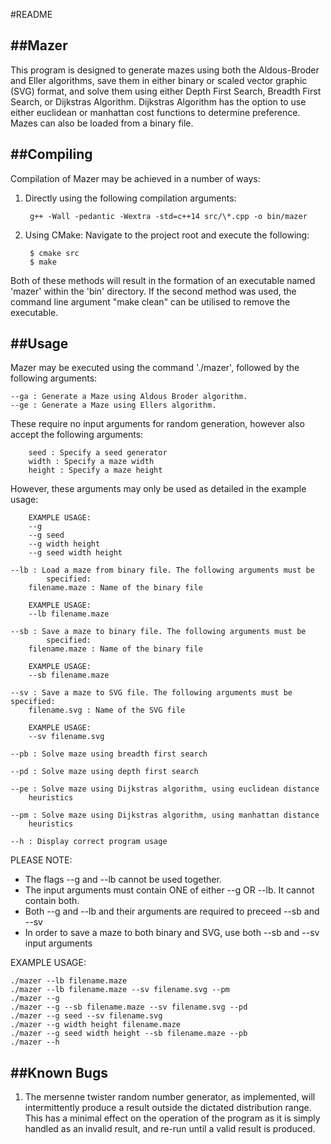 #README

##Mazer
------------------------------------------------------------------------------
This program is designed to generate mazes using both the Aldous-Broder and
Eller algorithms, save them in either binary or scaled vector graphic (SVG) 
format, and solve them using either Depth First Search, Breadth First Search,
or Dijkstras Algorithm. Dijkstras Algorithm has the option to use either
euclidean or manhattan cost functions to determine preference. Mazes can also
be loaded from a binary file.

##Compiling
------------------------------------------------------------------------------
Compilation of Mazer may be achieved in a number of ways:
1. Directly using the following compilation arguments:

		g++ -Wall -pedantic -Wextra -std=c++14 src/\*.cpp -o bin/mazer

2. Using CMake:
Navigate to the project root and execute the following:

		$ cmake src
		$ make

Both of these methods will result in the formation of an executable named
'mazer' within the 'bin' directory. If the second method was used, the command
line argument "make clean" can be utilised to remove the executable.

##Usage
------------------------------------------------------------------------------
Mazer may be executed using the command './mazer', followed by the following 
arguments:

	--ga : Generate a Maze using Aldous Broder algorithm.
	--ge : Generate a Maze using Ellers algorithm.

These require no input arguments for random generation, however also accept 
the following arguments:

		seed : Specify a seed generator
		width : Specify a maze width
		height : Specify a maze height

However, these arguments may only be used as detailed in the example usage:

		EXAMPLE USAGE:
		--g
		--g seed
		--g width height
		--g seed width height

	--lb : Load a maze from binary file. The following arguments must be
			specified:
		filename.maze : Name of the binary file

		EXAMPLE USAGE:
		--lb filename.maze

	--sb : Save a maze to binary file. The following arguments must be
			specified:
		filename.maze : Name of the binary file

		EXAMPLE USAGE:
		--sb filename.maze

	--sv : Save a maze to SVG file. The following arguments must be specified:
		filename.svg : Name of the SVG file

		EXAMPLE USAGE:
		--sv filename.svg

	--pb : Solve maze using breadth first search

	--pd : Solve maze using depth first search

	--pe : Solve maze using Dijkstras algorithm, using euclidean distance 
		heuristics

	--pm : Solve maze using Dijkstras algorithm, using manhattan distance 
		heuristics

	--h : Display correct program usage

PLEASE NOTE:
- The flags --g and --lb cannot be used together.
- The input arguments must contain ONE of either --g OR --lb. It cannot contain
	both.
- Both --g and --lb and their arguments are required to preceed --sb and --sv
- In order to save a maze to both binary and SVG, use both --sb and --sv input
	arguments

EXAMPLE USAGE:

	./mazer --lb filename.maze
	./mazer --lb filename.maze --sv filename.svg --pm
	./mazer --g
	./mazer --g --sb filename.maze --sv filename.svg --pd
	./mazer --g seed --sv filename.svg
	./mazer --g width height filename.maze
	./mazer --g seed width height --sb filename.maze --pb
	./mazer --h

##Known Bugs
-----------------------------------------------------------------------------
1. The mersenne twister random number generator, as implemented, will 
	intermittently produce a result outside the dictated distribution range.
	This has a minimal effect on the operation of the program as it is simply
	handled as an invalid result, and re-run until a valid result is produced.